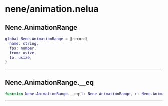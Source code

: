 # nene/animation.nelua
## Nene.AnimationRange
```lua
global Nene.AnimationRange = @record{
  name: string,
  fps: number,
  from: usize,
  to: usize,
}
```


---

## Nene.AnimationRange.__eq
```lua
function Nene.AnimationRange.__eq(l: Nene.AnimationRange, r: Nene.AnimationRange): boolean
```


---
